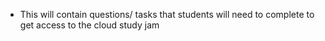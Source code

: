 - This will contain questions/ tasks that students will need to complete to get access to the cloud study jam
